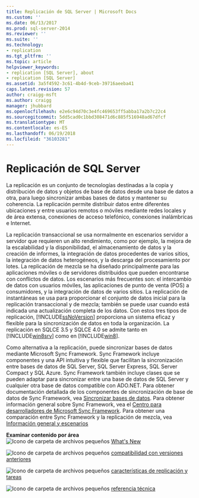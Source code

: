 ```yaml
---
title: Replicación de SQL Server | Microsoft Docs
ms.custom: ''
ms.date: 06/13/2017
ms.prod: sql-server-2014
ms.reviewer: ''
ms.suite: ''
ms.technology:
- replication
ms.tgt_pltfrm: ''
ms.topic: article
helpviewer_keywords:
- replication [SQL Server], about
- replication [SQL Server]
ms.assetid: 3a5f4592-3c61-4b4d-9ceb-39716aeeba41
caps.latest.revision: 57
author: craigg-msft
ms.author: craigg
manager: jhubbard
ms.openlocfilehash: e2e6c94d70c3e4fc469653ff5abba17a2b7c22c4
ms.sourcegitcommit: 5dd5cad0c1bbd308471d6c885f516948ad67dfcf
ms.translationtype: MT
ms.contentlocale: es-ES
ms.lasthandoff: 06/19/2018
ms.locfileid: "36103281"
---
```

# <a name="sql-server-replication"></a>Replicación de SQL Server
  La replicación es un conjunto de tecnologías destinadas a la copia y distribución de datos y objetos de base de datos desde una base de datos a otra, para luego sincronizar ambas bases de datos y mantener su coherencia. La replicación permite distribuir datos entre diferentes ubicaciones y entre usuarios remotos o móviles mediante redes locales y de área extensa, conexiones de acceso telefónico, conexiones inalámbricas e Internet.  
  
 La replicación transaccional se usa normalmente en escenarios servidor a servidor que requieren un alto rendimiento, como por ejemplo, la mejora de la escalabilidad y la disponibilidad, el almacenamiento de datos y la creación de informes, la integración de datos procedentes de varios sitios, la integración de datos heterogéneos, y la descarga del procesamiento por lotes. La replicación de mezcla se ha diseñado principalmente para las aplicaciones móviles o de servidores distribuidos que pueden encontrarse con conflictos de datos. Los escenarios más frecuentes son: el intercambio de datos con usuarios móviles, las aplicaciones de punto de venta (POS) a consumidores, y la integración de datos de varios sitios. La replicación de instantáneas se usa para proporcionar el conjunto de datos inicial para la replicación transaccional y de mezcla; también se puede usar cuando está indicada una actualización completa de los datos. Con estos tres tipos de replicación, [!INCLUDE[ssNoVersion](../../includes/ssnoversion-md.md)] proporciona un sistema eficaz y flexible para la sincronización de datos en toda la organización. La replicación en SQLCE 3.5 y SQLCE 4.0 se admite tanto en [!INCLUDE[win8srv](../../includes/win8srv-md.md)] como en [!INCLUDE[win8](../../includes/win8-md.md)].  
  
 Como alternativa a la replicación, puede sincronizar bases de datos mediante Microsoft Sync Framework. Sync Framework incluye componentes y una API intuitiva y flexible que facilitan la sincronización entre bases de datos de SQL Server, SQL Server Express, SQL Server Compact y SQL Azure. Sync Framework también incluye clases que se pueden adaptar para sincronizar entre una base de datos de SQL Server y cualquier otra base de datos compatible con ADO.NET. Para obtener documentación detallada de los componentes de sincronización de base de datos de Sync Framework, vea [Sincronizar bases de datos](http://go.microsoft.com/fwlink/?LinkId=209079). Para obtener información general sobre Sync Framework, vea el [Centro para desarrolladores de Microsoft Sync Framework](http://go.microsoft.com/fwlink/?LinkId=209078). Para obtener una comparación entre Sync Framework y la replicación de mezcla, vea [Información general y escenarios](http://msdn.microsoft.com/library/bb902818\(SQL.110\).aspx)  
  
 **Examinar contenido por área**  
 ![Icono de carpeta de archivos pequeños](../../integration-services/media/filefolder-small.gif "archivo pequeño icono de carpeta") [What's New](what-s-new-replication.md)  
  
 ![Icono de carpeta de archivos pequeños](../../integration-services/media/filefolder-small.gif "archivo pequeño icono de carpeta") [compatibilidad con versiones anteriores](replication-backward-compatibility.md)  
  
 ![Icono de carpeta de archivos pequeños](../../integration-services/media/filefolder-small.gif "archivo pequeño icono de carpeta") [características de replicación y tareas](replication-features-and-tasks.md)  
  
 ![Icono de carpeta de archivos pequeños](../../integration-services/media/filefolder-small.gif "archivo pequeño icono de carpeta") [referencia técnica](technical-reference-replication.md)  
  
  